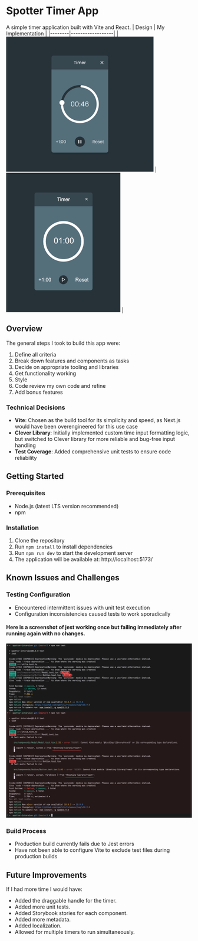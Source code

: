 # Spotter Timer App

A simple timer application built with Vite and React.
| Design | My Implementation |
|--------|------------------|
| <img src="./public/design.png" width="400"> | <img src="./public/screenshot.png" width="310"> |

## Overview

The general steps I took to build this app were:

1. Define all criteria
2. Break down features and components as tasks
3. Decide on appropriate tooling and libraries
4. Get functionality working
5. Style
6. Code review my own code and refine
7. Add bonus features

### Technical Decisions

- **Vite**: Chosen as the build tool for its simplicity and speed, as Next.js would have been overengineered for this use case
- **Clever Library**: Initially implemented custom time input formatting logic, but switched to Clever library for more reliable and bug-free input handling
- **Test Coverage**: Added comprehensive unit tests to ensure code reliability

## Getting Started

### Prerequisites

- Node.js (latest LTS version recommended)
- npm

### Installation

1. Clone the repository
2. Run `npm install` to install dependencies
3. Run `npm run dev` to start the development server
4. The application will be available at: http://localhost:5173/

## Known Issues and Challenges

### Testing Configuration

- Encountered intermittent issues with unit test execution
- Configuration inconsistencies caused tests to work sporadically

#### Here is a screenshot of jest working once but failing immediately after running again with no changes.

  <img src="./public/jest.png">

### Build Process

- Production build currently fails due to Jest errors
- Have not been able to configure Vite to exclude test files during production builds

## Future Improvements

If I had more time I would have:

- Added the draggable handle for the timer.
- Added more unit tests.
- Added Storybook stories for each component.
- Added more metadata.
- Added localization.
- Allowed for multiple timers to run simultaneously.
